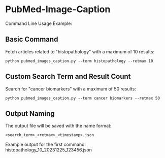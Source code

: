 # PubMed-Image-Caption

Command Line Usage Example:

## Basic Command
  Fetch articles related to "histopathology" with a maximum of 10 results:

```
python pubmed_images_caption.py --term histopathology --retmax 10
```

## Custom Search Term and Result Count
   Search for "cancer biomarkers" with a maximum of 50 results:  
```
python pubmed_images_caption.py --term cancer biomarkers --retmax 50
```

## Output Naming
   The output file will be saved with the name format:  
```
<search_term>_<retmax>_<timestamp>.json
```
   Example output for the first command:  
   histopathology_10_20231225_123456.json
